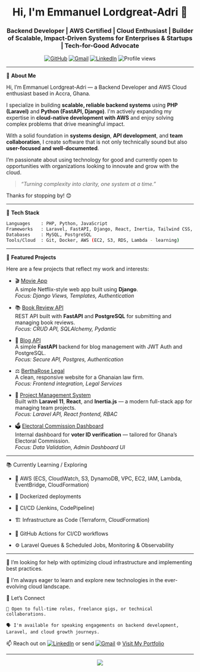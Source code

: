 <h1 align="center">Hi, I'm Emmanuel Lordgreat-Adri 👋</h1>
<h3 align="center">Backend Developer | AWS Certified | Cloud Enthusiast | Builder of Scalable, Impact-Driven Systems for Enterprises & Startups | Tech-for-Good Advocate</h3>

<p align="center">
  <a href="https://github.com/Lordgreatadri"><img src="https://img.shields.io/github/followers/Lordgreatadri?label=Followers&style=social" alt="GitHub"></a>
  <a href="mailto:lordgreatadri@gmail.com"><img src="https://img.shields.io/badge/Email-D14836?style=flat&logo=gmail&logoColor=white" alt="Gmail"></a>
  <a href="https://www.linkedin.com/in/emmanuel-lordgreat-adri/"><img src="https://img.shields.io/badge/LinkedIn-0077B5?style=flat&logo=linkedin&logoColor=white" alt="LinkedIn"></a>  
  <img src="https://komarev.com/ghpvc/?username=Lordgreatadri&style=flat-square&color=blue" alt="Profile views" />
</p>

---

🚀 **About Me**

Hi, I’m Emmanuel Lordgreat-Adri — a Backend Developer and AWS Cloud enthusiast based in Accra, Ghana.

I specialize in building **scalable, reliable backend systems** using **PHP (Laravel)** and **Python (FastAPI, Django)**. I'm actively expanding my expertise in **cloud-native development with AWS** and enjoy solving complex problems that drive meaningful impact.

With a solid foundation in **systems design**, **API development**, and **team collaboration**, I create software that is not only technically sound but also **user-focused and well-documented**.

I’m passionate about using technology for good and currently open to opportunities with organizations looking to innovate and grow with the cloud.

> _“Turning complexity into clarity, one system at a time.”_

Thanks for stopping by! 😊

---

💼 **Tech Stack**

```bash
Languages    : PHP, Python, JavaScript
Frameworks   : Laravel, FastAPI, Django, React, Inertia, Tailwind CSS, Bootstrap  
Databases    : MySQL, PostgreSQL
Tools/Cloud  : Git, Docker, AWS (EC2, S3, RDS, Lambda - learning)

```
---
📌 **Featured Projects**

Here are a few projects that reflect my work and interests:


- 🎬 [Movie App](https://github.com/Lordgreatadri/django-movie)  
  A simple Netflix-style web app built using **Django**.  
  _Focus: Django Views, Templates, Authentication_

- 📚 [Book Review API](https://github.com/Lordgreatadri/book-review)  
  REST API built with **FastAPI** and **PostgreSQL** for submitting and managing book reviews.  
  _Focus: CRUD API, SQLAlchemy, Pydantic_

- 📝 [Blog API](https://github.com/Lordgreatadri/blog-fastapi)  
  A simple **FastAPI** backend for blog management with JWT Auth and PostgreSQL.  
  _Focus: Secure API, Postgres, Authentication_

- ⚖️ [BerthaRose Legal](https://github.com/Lordgreatadri/bertharoselegal)  
  A clean, responsive website for a Ghanaian law firm.  
  _Focus: Frontend integration, Legal Services_

- 📁 [Project Management System](https://github.com/Lordgreatadri/project-management-system)  
  Built with **Laravel 11**, **React**, and **Inertia.js** — a modern full-stack app for managing team projects.  
  _Focus: Laravel API, React frontend, RBAC_

- 🗳️ [Electoral Commission Dashboard](https://github.com/Lordgreatadri/ec)  
  Internal dashboard for **voter ID verification** — tailored for Ghana’s Electoral Commission.  
  _Focus: Data Validation, Admin Dashboard UI_




---

📚 Currently Learning / Exploring

  - 🚀 AWS (ECS, CloudWatch, S3, DynamoDB, VPC, EC2, IAM, Lambda, EventBridge, CloudFormation)

  - 🐳 Dockerized deployments
  
  - 🤖 CI/CD (Jenkins, CodePipeline)
  
  - 🏗️ Infrastructure as Code (Terraform, CloudFormation)

  - 🔄 GitHub Actions for CI/CD workflows

  - ⚙️ Laravel Queues & Scheduled Jobs, Monitoring & Observability

---
🤔 I’m looking for help with optimizing cloud infrastructure and implementing best practices.

🌱 I'm always eager to learn and explore new technologies in the ever-evolving cloud landscape.

🤝 Let’s Connect

    💼 Open to full-time roles, freelance gigs, or technical collaborations.

    🗣️ I'm available for speaking engagements on backend development, Laravel, and cloud growth journeys.

📫 Reach out on 
<a href="https://www.linkedin.com/in/emmanuel-lordgreat-adri/"><img src="https://img.shields.io/badge/LinkedIn-0077B5?style=flat&logo=linkedin&logoColor=white" alt="LinkedIn"></a> or send 
<a href="mailto:lordgreatadri@gmail.com"><img src="https://img.shields.io/badge/Email-D14836?style=flat&logo=gmail&logoColor=white" alt="Gmail"></a> 
🌐 [Visit My Portfolio](https://bit.ly/lordgreat)

--- 

<p align="center"> <img src="https://github-readme-stats.vercel.app/api?username=Lordgreatadri&show_icons=true&theme=default&hide=stars&count_private=true" /> </p>
